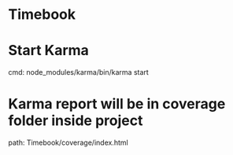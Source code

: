 # Timebook

# Start Karma
cmd: node_modules/karma/bin/karma start

# Karma report will be in coverage folder inside project
path: Timebook/coverage/index.html